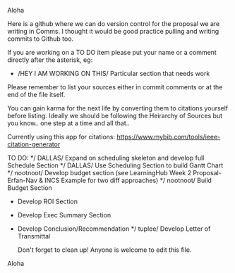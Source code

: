 Aloha
  
  Here is a github where we can do version control for the proposal we are writing in Comms. 
  I thought it would be good practice pulling and writing commits to Github too.
  
  If you are working on a TO DO item please put your name or a comment directly after the asterisk, eg:
  
  * /HEY I AM WORKING ON THIS/ Particular section that needs work

  
  Please remember to list your sources either in commit comments or at the end of the file itself. 
  
  You can gain karma for the next life by converting them to citations yourself before listing. 
  Ideally we should be following the Heirarchy of Sources but you know.. one step at a time and all that..
  
  Currently using this app for citations:
  https://www.mybib.com/tools/ieee-citation-generator
  
  TO DO:
  */ DALLAS/ Expand on scheduling skeleton and develop full Schedule Section
  */ DALLAS/ Use Scheduling Section to build Gantt Chart
  */ nootnoot/ Develop budget section (see LearningHub Week 2 Proposal-Erfan-Nav & INCS Example for two diff approaches)
  */ nootnoot/ Build Budget Section
  * Develop ROI Section
  * Develop Exec Summary Section
  * Develop Conclusion/Recommendation
  */ tuplee/ Develop Letter of Transmittal

    Don't forget to clean up! Anyone is welcome to edit this file.

Aloha

